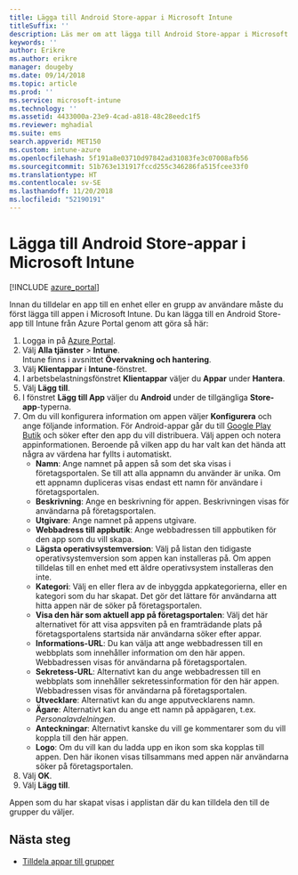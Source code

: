 ```yaml
---
title: Lägga till Android Store-appar i Microsoft Intune
titleSuffix: ''
description: Läs mer om att lägga till Android Store-appar i Microsoft Intune.
keywords: ''
author: Erikre
ms.author: erikre
manager: dougeby
ms.date: 09/14/2018
ms.topic: article
ms.prod: ''
ms.service: microsoft-intune
ms.technology: ''
ms.assetid: 4433000a-23e9-4cad-a818-48c28eedc1f5
ms.reviewer: mghadial
ms.suite: ems
search.appverid: MET150
ms.custom: intune-azure
ms.openlocfilehash: 5f191a8e03710d97842ad31083fe3c07008afb56
ms.sourcegitcommit: 51b763e131917fccd255c346286fa515fcee33f0
ms.translationtype: HT
ms.contentlocale: sv-SE
ms.lasthandoff: 11/20/2018
ms.locfileid: "52190191"
---
```

# <a name="add-android-store-apps-to-microsoft-intune"></a>Lägga till Android Store-appar i Microsoft Intune

[!INCLUDE [azure_portal](./includes/azure_portal.md)]

Innan du tilldelar en app till en enhet eller en grupp av användare måste du först lägga till appen i Microsoft Intune. Du kan lägga till en Android Store-app till Intune från Azure Portal genom att göra så här:

1. Logga in på [Azure Portal](https://portal.azure.com).
2. Välj **Alla tjänster** > **Intune**.  
    Intune finns i avsnittet **Övervakning och hantering**.
3. Välj **Klientappar** i **Intune**-fönstret.
4. I arbetsbelastningsfönstret **Klientappar** väljer du **Appar** under **Hantera**.
5. Välj **Lägg till**.
6. I fönstret **Lägg till App** väljer du **Android** under de tillgängliga **Store-app**-typerna.
7. Om du vill konfigurera information om appen väljer **Konfigurera** och ange följande information. För Android-appar går du till [Google Play Butik](https://play.google.com/store) och söker efter den app du vill distribuera. Välj appen och notera appinformationen. Beroende på vilken app du har valt kan det hända att några av värdena har fyllts i automatiskt.
    - **Namn**: Ange namnet på appen så som det ska visas i företagsportalen. Se till att alla appnamn du använder är unika. Om ett appnamn dupliceras visas endast ett namn för användare i företagsportalen.
    - **Beskrivning**: Ange en beskrivning för appen. Beskrivningen visas för användarna på företagsportalen.
    - **Utgivare**: Ange namnet på appens utgivare.
    - **Webbadress till appbutik**: Ange webbadressen till appbutiken för den app som du vill skapa.
    - **Lägsta operativsystemversion**: Välj på listan den tidigaste operativsystemversion som appen kan installeras på. Om appen tilldelas till en enhet med ett äldre operativsystem installeras den inte.
    - **Kategori**: Välj en eller flera av de inbyggda appkategorierna, eller en kategori som du har skapat. Det gör det lättare för användarna att hitta appen när de söker på företagsportalen.
    - **Visa den här som aktuell app på företagsportalen**: Välj det här alternativet för att visa appsviten på en framträdande plats på företagsportalens startsida när användarna söker efter appar.
    - **Informations-URL**: Du kan välja att ange webbadressen till en webbplats som innehåller information om den här appen. Webbadressen visas för användarna på företagsportalen.
    - **Sekretess-URL**: Alternativt kan du ange webbadressen till en webbplats som innehåller sekretessinformation för den här appen. Webbadressen visas för användarna på företagsportalen.
    - **Utvecklare**: Alternativt kan du ange apputvecklarens namn.
    - **Ägare**: Alternativt kan du ange ett namn på appägaren, t.ex. *Personalavdelningen*.
    - **Anteckningar**: Alternativt kanske du vill ge kommentarer som du vill koppla till den här appen.
    - **Logo**: Om du vill kan du ladda upp en ikon som ska kopplas till appen. Den här ikonen visas tillsammans med appen när användarna söker på företagsportalen.
1. Välj **OK**.
2. Välj **Lägg till**.

Appen som du har skapat visas i applistan där du kan tilldela den till de grupper du väljer. 

## <a name="next-steps"></a>Nästa steg

- [Tilldela appar till grupper](apps-deploy.md)
